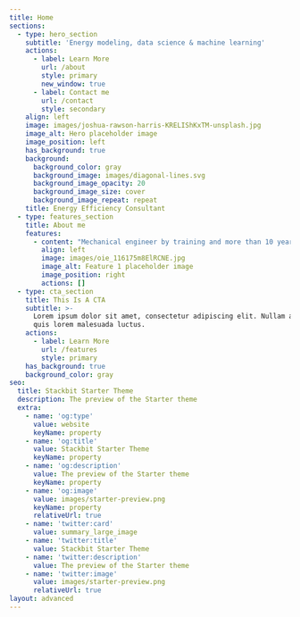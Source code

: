 ```yaml
---
title: Home
sections:
  - type: hero_section
    subtitle: 'Energy modeling, data science & machine learning'
    actions:
      - label: Learn More
        url: /about
        style: primary
        new_window: true
      - label: Contact me
        url: /contact
        style: secondary
    align: left
    image: images/joshua-rawson-harris-KRELIShKxTM-unsplash.jpg
    image_alt: Hero placeholder image
    image_position: left
    has_background: true
    background:
      background_color: gray
      background_image: images/diagonal-lines.svg
      background_image_opacity: 20
      background_image_size: cover
      background_image_repeat: repeat
    title: Energy Efficiency Consultant
  - type: features_section
    title: About me
    features:
      - content: "Mechanical engineer by training and more than 10 years of experience in the field of\_energy efficiency of buildings\_combined with a strong focus on\_energy modeling\_and interest in\_data science\_and\_machine learning applications.\n\nI started my journey in 2010 by joining the\_[Thermodynamics Laboratory of the University of Liège](https://www.labothap.uliege.be/cms/c\\_6307260/en/thermodynamics-laboratory)\_in Belgium and taking part in different research projects:\_[Bricker](http://www.bricker-project.com/),\_[iSERV](https://iservcmb.info/),\_[IEA EBC Annex 53](https://www.iea-ebc.org/projects/project?AnnexID=53).\n\nThen, I joined the engineering consultancy firm\_[Sweco Belgium](https://www.swecobelgium.be/en/)\_where I had the opportunity to apply many energy efficiency concepts to projects dealing with energy audits, green building certifications (BREEAM), energy performance certifications (PEB Belgium) and HVAC system design.\n\nToday, I'm looking for new challenges and developing new skills to take my career to the next level. I'm fully convinced that data science and machine learning can provide new and more efficient ways to improve the energy efficiency of buildings, as well as many other sectors.\n\nIf you are interested to know more about me, feel free to download my resume, take a look at my social media profiles or (even better) email me. I will be glad to hear from you, your interests and projects.\n"
        align: left
        image: images/oie_116175m8ElRCNE.jpg
        image_alt: Feature 1 placeholder image
        image_position: right
        actions: []
  - type: cta_section
    title: This Is A CTA
    subtitle: >-
      Lorem ipsum dolor sit amet, consectetur adipiscing elit. Nullam a metus
      quis lorem malesuada luctus.
    actions:
      - label: Learn More
        url: /features
        style: primary
    has_background: true
    background_color: gray
seo:
  title: Stackbit Starter Theme
  description: The preview of the Starter theme
  extra:
    - name: 'og:type'
      value: website
      keyName: property
    - name: 'og:title'
      value: Stackbit Starter Theme
      keyName: property
    - name: 'og:description'
      value: The preview of the Starter theme
      keyName: property
    - name: 'og:image'
      value: images/starter-preview.png
      keyName: property
      relativeUrl: true
    - name: 'twitter:card'
      value: summary_large_image
    - name: 'twitter:title'
      value: Stackbit Starter Theme
    - name: 'twitter:description'
      value: The preview of the Starter theme
    - name: 'twitter:image'
      value: images/starter-preview.png
      relativeUrl: true
layout: advanced
---
```

